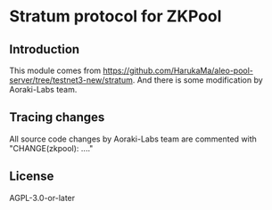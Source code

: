 # Stratum protocol for ZKPool
 
## Introduction

This module comes from https://github.com/HarukaMa/aleo-pool-server/tree/testnet3-new/stratum.
And there is some modification by Aoraki-Labs team.

## Tracing changes
All source code changes by Aoraki-Labs team are commented with "CHANGE(zkpool): ...."

## License

AGPL-3.0-or-later